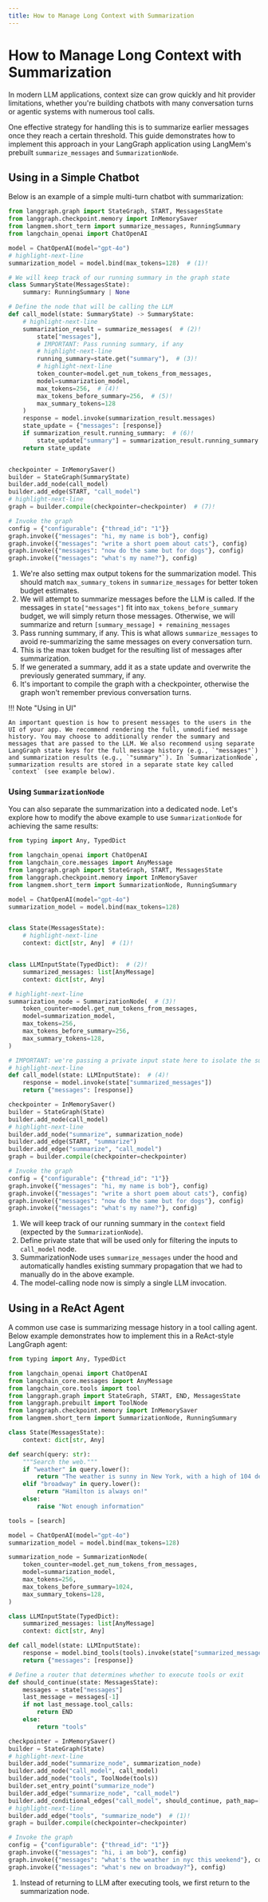 ```yaml
---
title: How to Manage Long Context with Summarization
---
```


# How to Manage Long Context with Summarization

In modern LLM applications, context size can grow quickly and hit provider limitations, whether you're building chatbots with many conversation turns or agentic systems with numerous tool calls.

One effective strategy for handling this is to summarize earlier messages once they reach a certain threshold. This guide demonstrates how to implement this approach in your LangGraph application using LangMem's prebuilt `summarize_messages` and `SummarizationNode`.

## Using in a Simple Chatbot

Below is an example of a simple multi-turn chatbot with summarization:

```python
from langgraph.graph import StateGraph, START, MessagesState
from langgraph.checkpoint.memory import InMemorySaver
from langmem.short_term import summarize_messages, RunningSummary
from langchain_openai import ChatOpenAI

model = ChatOpenAI(model="gpt-4o")
# highlight-next-line
summarization_model = model.bind(max_tokens=128)  # (1)!

# We will keep track of our running summary in the graph state
class SummaryState(MessagesState):
    summary: RunningSummary | None

# Define the node that will be calling the LLM
def call_model(state: SummaryState) -> SummaryState:
    # highlight-next-line
    summarization_result = summarize_messages(  # (2)!
        state["messages"],
        # IMPORTANT: Pass running summary, if any
        # highlight-next-line
        running_summary=state.get("summary"),  # (3)!
        # highlight-next-line
        token_counter=model.get_num_tokens_from_messages,
        model=summarization_model, 
        max_tokens=256,  # (4)!
        max_tokens_before_summary=256,  # (5)!
        max_summary_tokens=128
    )
    response = model.invoke(summarization_result.messages)
    state_update = {"messages": [response]}
    if summarization_result.running_summary:  # (6)!
        state_update["summary"] = summarization_result.running_summary
    return state_update


checkpointer = InMemorySaver()
builder = StateGraph(SummaryState)
builder.add_node(call_model)
builder.add_edge(START, "call_model")
# highlight-next-line
graph = builder.compile(checkpointer=checkpointer)  # (7)!

# Invoke the graph
config = {"configurable": {"thread_id": "1"}}
graph.invoke({"messages": "hi, my name is bob"}, config)
graph.invoke({"messages": "write a short poem about cats"}, config)
graph.invoke({"messages": "now do the same but for dogs"}, config)
graph.invoke({"messages": "what's my name?"}, config)
```

1. We're also setting max output tokens for the summarization model. This should match `max_summary_tokens` in `summarize_messages` for better
token budget estimates.
2. We will attempt to summarize messages before the LLM is called.
If the messages in `state["messages"]` fit into `max_tokens_before_summary` budget,
we will simply return those messages. Otherwise, we will summarize
and return `[summary_message] + remaining_messages`
3. Pass running summary, if any. This is what
allows `summarize_messages` to avoid re-summarizing the same
messages on every conversation turn.
4. This is the max token budget for the resulting list of messages after summarization.
6. If we generated a summary, add it as a state update and overwrite
the previously generated summary, if any.
7. It's important to compile the graph with a checkpointer,
otherwise the graph won't remember previous conversation turns.

!!! Note "Using in UI"

    An important question is how to present messages to the users in the UI of your app. We recommend rendering the full, unmodified message history. You may choose to additionally render the summary and messages that are passed to the LLM. We also recommend using separate LangGraph state keys for the full message history (e.g., `"messages"`) and summarization results (e.g., `"summary"`). In `SummarizationNode`, summarization results are stored in a separate state key called `context` (see example below).

### Using `SummarizationNode`

You can also separate the summarization into a dedicated node. Let's explore how to modify the above example to use `SummarizationNode` for achieving the same results:

```python
from typing import Any, TypedDict

from langchain_openai import ChatOpenAI
from langchain_core.messages import AnyMessage
from langgraph.graph import StateGraph, START, MessagesState
from langgraph.checkpoint.memory import InMemorySaver
from langmem.short_term import SummarizationNode, RunningSummary

model = ChatOpenAI(model="gpt-4o")
summarization_model = model.bind(max_tokens=128)


class State(MessagesState):
    # highlight-next-line
    context: dict[str, Any]  # (1)!


class LLMInputState(TypedDict):  # (2)!
    summarized_messages: list[AnyMessage]
    context: dict[str, Any]

# highlight-next-line
summarization_node = SummarizationNode(  # (3)!
    token_counter=model.get_num_tokens_from_messages,
    model=summarization_model,
    max_tokens=256,
    max_tokens_before_summary=256,
    max_summary_tokens=128,
)

# IMPORTANT: we're passing a private input state here to isolate the summarization
# highlight-next-line
def call_model(state: LLMInputState):  # (4)!
    response = model.invoke(state["summarized_messages"])
    return {"messages": [response]}

checkpointer = InMemorySaver()
builder = StateGraph(State)
builder.add_node(call_model)
# highlight-next-line
builder.add_node("summarize", summarization_node)
builder.add_edge(START, "summarize")
builder.add_edge("summarize", "call_model")
graph = builder.compile(checkpointer=checkpointer)

# Invoke the graph
config = {"configurable": {"thread_id": "1"}}
graph.invoke({"messages": "hi, my name is bob"}, config)
graph.invoke({"messages": "write a short poem about cats"}, config)
graph.invoke({"messages": "now do the same but for dogs"}, config)
graph.invoke({"messages": "what's my name?"}, config)
```

1. We will keep track of our running summary in the `context` field
(expected by the `SummarizationNode`).
2. Define private state that will be used only for filtering
the inputs to `call_model` node.
3. SummarizationNode uses `summarize_messages` under the hood and
automatically handles existing summary propagation that we had
to manually do in the above example.
4. The model-calling node now is simply a single LLM invocation.

## Using in a ReAct Agent

A common use case is summarizing message history in a tool calling agent. Below example demonstrates how to implement this in a ReAct-style LangGraph agent:

```python
from typing import Any, TypedDict

from langchain_openai import ChatOpenAI
from langchain_core.messages import AnyMessage
from langchain_core.tools import tool
from langgraph.graph import StateGraph, START, END, MessagesState
from langgraph.prebuilt import ToolNode
from langgraph.checkpoint.memory import InMemorySaver
from langmem.short_term import SummarizationNode, RunningSummary

class State(MessagesState):
    context: dict[str, Any]

def search(query: str):
    """Search the web."""
    if "weather" in query.lower():
        return "The weather is sunny in New York, with a high of 104 degrees."
    elif "broadway" in query.lower():
        return "Hamilton is always on!"
    else:
        raise "Not enough information"

tools = [search]

model = ChatOpenAI(model="gpt-4o")
summarization_model = model.bind(max_tokens=128)

summarization_node = SummarizationNode(
    token_counter=model.get_num_tokens_from_messages,
    model=summarization_model,
    max_tokens=256,
    max_tokens_before_summary=1024,
    max_summary_tokens=128,
)

class LLMInputState(TypedDict):
    summarized_messages: list[AnyMessage]
    context: dict[str, Any]

def call_model(state: LLMInputState):
    response = model.bind_tools(tools).invoke(state["summarized_messages"])
    return {"messages": [response]}

# Define a router that determines whether to execute tools or exit
def should_continue(state: MessagesState):
    messages = state["messages"]
    last_message = messages[-1]
    if not last_message.tool_calls:
        return END
    else:
        return "tools"

checkpointer = InMemorySaver()
builder = StateGraph(State)
# highlight-next-line
builder.add_node("summarize_node", summarization_node)
builder.add_node("call_model", call_model)
builder.add_node("tools", ToolNode(tools))
builder.set_entry_point("summarize_node")
builder.add_edge("summarize_node", "call_model")
builder.add_conditional_edges("call_model", should_continue, path_map=["tools", END])
# highlight-next-line
builder.add_edge("tools", "summarize_node")  # (1)!
graph = builder.compile(checkpointer=checkpointer)

# Invoke the graph
config = {"configurable": {"thread_id": "1"}}
graph.invoke({"messages": "hi, i am bob"}, config)
graph.invoke({"messages": "what's the weather in nyc this weekend"}, config)
graph.invoke({"messages": "what's new on broadway?"}, config)
```

1. Instead of returning to LLM after executing tools, we first return to the summarization node.